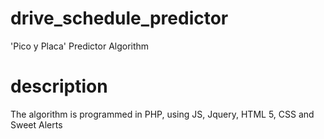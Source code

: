 # drive_schedule_predictor
'Pico y Placa' Predictor Algorithm
# description
The algorithm is programmed in PHP, using JS, Jquery, HTML 5, CSS and Sweet Alerts
